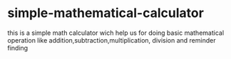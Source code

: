# simple-mathematical-calculator
this is a simple math calculator wich help us for doing basic mathematical operation like addition,subtraction,multiplication, division and reminder finding
